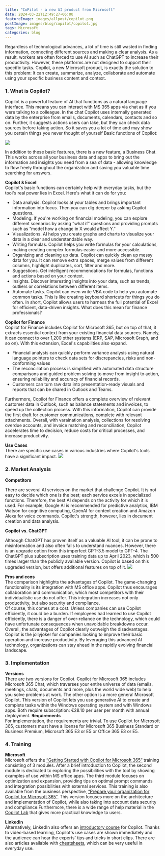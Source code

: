 ```yaml
---
title: "CoPilot - a new AI product from Microsoft"
date: 2024-03-22T12:49:27+06:00
featureImage: images/allpost/copilot.png
postImage: images/blog/copilot/copilot.jpg
tags: Microsoft
categories: blog
---
```



Regardless of technological advances, a lot of time is still wasted in finding information, connecting different sources and making a clear analysis. As a result, workers are often forced to use AI such as ChatGPT to increase their productivity. However, these platforms are not designed to support their specific tasks. Copilot, a new Microsoft product, is exactly the solution to this problem: It can create, summarize, analyze, collaborate and automate using your specific business content and context.

### 1.	What is Copilot? 
Copilot is a powerful feature of AI that functions as a natural language interface. This means you can interact with MS 365 apps via chat as if you were talking to a colleague. In the chat Copilot uses internally generated data by the enterprise from emails, documents, calendars, contacts and so on. Further, it suggests actions users can take, but they can check data sources before taking action. So it saves you a lot of time and may show you certain things you never thought of yourself
Basic functions of Copilot:

![](/images/blog/copilot/base.jpg)


In addition to these basic features, there is a new feature, a Business Chat. This works across all your business data and apps to bring out the information and insights you need from a sea of data - allowing knowledge to flow freely throughout the organization and saving you valuable time searching for answers.

**Copilot & Excel**   
Copilot's basic functions can certainly help with everyday tasks, but the tool's real power lies in Excel. Here's what it can do for you:
- Data analysis. Copilot looks at your tables and brings important information into focus. Then you can dig deeper by asking Copilot questions.
- Modeling. If you're working on financial modeling, you can explore different scenarios by asking “what if” questions and providing prompts such as “model how a change in X would affect Y.”
- Visualizations. AI helps you create graphs and charts to visualize your data in a clear and understandable way.
- Writing formulas. Copilot helps you write formulas for your calculations, making creating complex formulas easier and more accessible.
- Organizing and cleaning up data. Copilot can quickly clean up messy data for you. It can remove extra spaces, merge values from different columns, highlight duplicates, sort, filter and more.
- Suggestions. Get intelligent recommendations for formulas, functions and actions based on your context.
- Insights. Discover interesting insights into your data, such as trends, outliers or correlations between different items.
- Automate tasks. Copilot can even write VBA code to help you automate common tasks. This is like creating keyboard shortcuts for things you do often.
In short, Copilot allows users to harness the full potential of Excel for efficient, data-driven insights. What does this mean for finance professionals?


**Copilot for Finance**  
Copilot for Finance includes Copilot for Microsoft 365, but on top of that, it extracts essential context from your existing financial data sources. Namely, it can connect to over 1,200 other systems (ERP, SAP, Microsoft Graph, and so on). With this extension, Excel's capabilities also expand. 
- Financial analysts can quickly perform variance analysis using natural language pointers to check data sets for discrepancies, risks and non-conforming values
- The reconciliation process is simplified with automated data structure comparisons and guided problem solving to move from insight to action, ensuring reliability and accuracy of financial records.
- Customers can turn raw data into presentation-ready visuals and reports that can be shared in Outlook and Teams.

Furthermore, Copilot for Finance offers a complete overview of relevant customer data in Outlook, such as balance statements and invoices, to speed up the collection process. With this information, Copilot can provide the first draft for customer communications, complete with relevant attachments.
Overall, with varaination analysis, collections for resolving overdue accounts, and invoice matching and reconciliation, Copilot accelerates time to decision, reduce costs for critical processes, and increase productivity.

**Use Cases**  
There are specific use cases in various industries where Copilot's tools have a significant impact.
![](/images/blog/copilot/use.jpg)

### 2.	Market Analysis
**Competitors**  

There are several AI services on the market that challenge Copilot. It is not easy to decide which one is the best; each service excels in specialized functions. Therefore, the best AI depends on the activity for which it is used. For example, Google AI is recommended for predictive analytics, IBM Watson for cognitive computing, OpenAI for content creation and Amazon Alexa for voice commands. Copilot's strength, however, lies in document creation and data analysis.

**Copilot vs. ChatGPT**  

Although ChatGPT has proven itself as a valuable AI tool, it can be prone to misinformation and also often fails to understand nuances. However, there is an upgrade option from this imperfect GPT-3.5 model to GPT-4. The ChatGPT plus subscription uses training data up to April 2023, which is 500 times larger than the publicly available version. Copilot is based on this upgraded version, but offers additional features on top of it.
![](/images/blog/copilot/comparison.jpg)


**Pros and cons**    
The comparison highlights the advantages of Copilot. The game-changing functionality is its integration with MS office apps. Copilot thus encourages collaboration and communication, which most competitors with their individualistic use do not offer. This integration increases not only productivity, but also security and compliance.  
Of course, this comes at a cost. Unless companies can use Copilot efficiently, it could be a burden. If employees had learned to use Copilot efficiently, there is a danger of over-reliance on the technology, which could have unfortunate consequences when unavoidable breakdowns occur.
Overall, the advantages of Copilot clearly outweigh the disadvantages. Copilot is the jollyjoker for companies looking to improve their basic operation and increase productivity. By leveraging this advanced AI technology, organizations can stay ahead in the rapidly evolving financial landscape.

### 3.	Implementation
**Versions**   
There are two versions for Copilot. Copilot for Microsoft 365 includes Microsoft 365 Chat, which traverses your entire universe of data (emails, meetings, chats, documents and more, plus the world wide web) to help you solve problems at work. The other option is a more general Microsoft Copilot. This version of Copilot lets you use generative AI to create and complete tasks within the Windows operating system and with Windows apps. Both require subscription: €28.10 per user per month with annual deployment.
**Requirements**  
For implementation, the requirements are trivial. To use Copilot for Microsoft 365, customers must have a license for Microsoft 365 Business Standard or Business Premium, Microsoft 365 E3 or E5 or Office 365 E3 or E5.

### 4.	Training  
**Microsoft**    
Microsoft offers the [“Getting Started with Copilot for Microsoft 365”](https://learn.microsoft.com/nl-nl/training/paths/get-started-with-microsoft-365-copilot/) training consisting of 3 modules. After a brief introduction to Copilot, the second module is dedicated to exploring the possibilities with the tool by showing examples of use within MS office apps. The third module focuses on optimization and expansion, providing tips on optimal prompt commands and integration possibilities with external services. This training is also available from the business perspective, [“Prepare your organization for Copilot for Microsoft 365”](https://learn.microsoft.com/nl-nl/training/paths/prepare-your-organization-microsoft-365-copilot/). This version focuses more on the architecture and implementation of Copilot, while also taking into account data security and compliance.Furthermore, there is a wide range of help material in the [Copilot Lab](https://copilot.cloud.microsoft/nl-NL/prompts?ocid=copilot_akams_copilotlab) that gives more practical knowledge to users.  

**LinkedIn**  
Alternatively, LinkedIn also offers an [introductory course](https://www.linkedin.com/learning/paths/get-started-with-microsoft-copilot) for Copilot. Thanks to video-based learning, Copilot's use cases are shown immediately and the audience can hear the experts' tips and tricks in short clips. There are also articles available with [cheatsheets](https://www.linkedin.com/pulse/mastering-microsoft-copilot-ultimate-cheat-sheet-lakshan-obeysinghe-5w9nf/), which can be very useful in everyday use.

